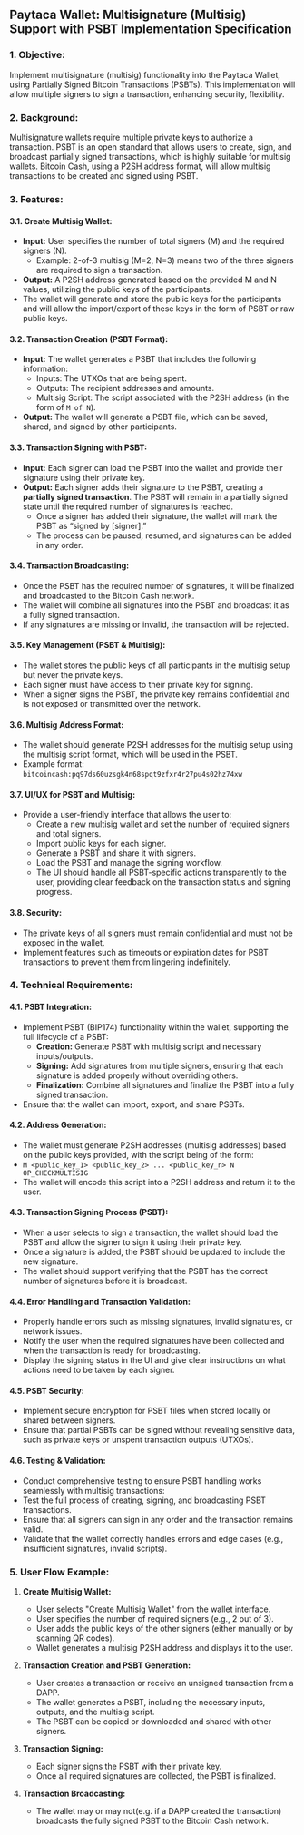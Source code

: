 
## **Paytaca Wallet: Multisignature (Multisig) Support with PSBT Implementation Specification**

### **1. Objective:**
Implement multisignature (multisig) functionality into the Paytaca Wallet, using Partially Signed Bitcoin Transactions (PSBTs). This implementation will allow multiple signers to sign a transaction, enhancing security, flexibility.

### **2. Background:**
Multisignature wallets require multiple private keys to authorize a transaction. PSBT is an open standard that allows users to create, sign, and broadcast partially signed transactions, which is highly suitable for multisig wallets. Bitcoin Cash, using a P2SH address format, will allow multisig transactions to be created and signed using PSBT.

### **3. Features:**

#### **3.1. Create Multisig Wallet:**
- **Input:** User specifies the number of total signers (M) and the required signers (N).
  - Example: 2-of-3 multisig (M=2, N=3) means two of the three signers are required to sign a transaction.
- **Output:** A P2SH address generated based on the provided M and N values, utilizing the public keys of the participants.
- The wallet will generate and store the public keys for the participants and will allow the import/export of these keys in the form of PSBT or raw public keys.

#### **3.2. Transaction Creation (PSBT Format):**
- **Input:** The wallet generates a PSBT that includes the following information:
  - Inputs: The UTXOs that are being spent.
  - Outputs: The recipient addresses and amounts.
  - Multisig Script: The script associated with the P2SH address (in the form of `M of N`).
- **Output:** The wallet will generate a PSBT file, which can be saved, shared, and signed by other participants.

#### **3.3. Transaction Signing with PSBT:**
- **Input:** Each signer can load the PSBT into the wallet and provide their signature using their private key.
- **Output:** Each signer adds their signature to the PSBT, creating a **partially signed transaction**. The PSBT will remain in a partially signed state until the required number of signatures is reached.
  - Once a signer has added their signature, the wallet will mark the PSBT as “signed by [signer].”
  - The process can be paused, resumed, and signatures can be added in any order.

#### **3.4. Transaction Broadcasting:**
  - Once the PSBT has the required number of signatures, it will be finalized and broadcasted to the Bitcoin Cash network. 
  - The wallet will combine all signatures into the PSBT and broadcast it as a fully signed transaction.
  - If any signatures are missing or invalid, the transaction will be rejected.

#### **3.5. Key Management (PSBT & Multisig):**
- The wallet stores the public keys of all participants in the multisig setup but never the private keys.
- Each signer must have access to their private key for signing.
- When a signer signs the PSBT, the private key remains confidential and is not exposed or transmitted over the network.

#### **3.6. Multisig Address Format:**
  - The wallet should generate P2SH addresses for the multisig setup using the multisig script format, which will be used in the PSBT.
  - Example format: `bitcoincash:pq97ds60uzsgk4n68spqt9zfxr4r27pu4s02hz74xw`

#### **3.7. UI/UX for PSBT and Multisig:**
- Provide a user-friendly interface that allows the user to:
  - Create a new multisig wallet and set the number of required signers and total signers.
  - Import public keys for each signer.
  - Generate a PSBT and share it with signers.
  - Load the PSBT and manage the signing workflow.
  - The UI should handle all PSBT-specific actions transparently to the user, providing clear feedback on the transaction status and signing progress.

#### **3.8. Security:**
- The private keys of all signers must remain confidential and must not be exposed in the wallet.
- Implement features such as timeouts or expiration dates for PSBT transactions to prevent them from lingering indefinitely.

### **4. Technical Requirements:**

#### **4.1. PSBT Integration:**
- Implement PSBT (BIP174) functionality within the wallet, supporting the full lifecycle of a PSBT:
  - **Creation:** Generate PSBT with multisig script and necessary inputs/outputs.
  - **Signing:** Add signatures from multiple signers, ensuring that each signature is added properly without overriding others.
  - **Finalization:** Combine all signatures and finalize the PSBT into a fully signed transaction.
- Ensure that the wallet can import, export, and share PSBTs.

#### **4.2. Address Generation:**
  - The wallet must generate P2SH addresses (multisig addresses) based on the public keys provided, with the script being of the form:
  - `M <public_key_1> <public_key_2> ... <public_key_n> N OP_CHECKMULTISIG`
  - The wallet will encode this script into a P2SH address and return it to the user.

#### **4.3. Transaction Signing Process (PSBT):**
- When a user selects to sign a transaction, the wallet should load the PSBT and allow the signer to sign it using their private key.
- Once a signature is added, the PSBT should be updated to include the new signature.
- The wallet should support verifying that the PSBT has the correct number of signatures before it is broadcast.

#### **4.4. Error Handling and Transaction Validation:**
- Properly handle errors such as missing signatures, invalid signatures, or network issues.
- Notify the user when the required signatures have been collected and when the transaction is ready for broadcasting.
- Display the signing status in the UI and give clear instructions on what actions need to be taken by each signer.

#### **4.5. PSBT Security:**
- Implement secure encryption for PSBT files when stored locally or shared between signers.
- Ensure that partial PSBTs can be signed without revealing sensitive data, such as private keys or unspent transaction outputs (UTXOs).

#### **4.6. Testing & Validation:**
  - Conduct comprehensive testing to ensure PSBT handling works seamlessly with multisig transactions:
  - Test the full process of creating, signing, and broadcasting PSBT transactions.
  - Ensure that all signers can sign in any order and the transaction remains valid.
  - Validate that the wallet correctly handles errors and edge cases (e.g., insufficient signatures, invalid scripts).

### **5. User Flow Example:**

1. **Create Multisig Wallet:**
   - User selects "Create Multisig Wallet" from the wallet interface.
   - User specifies the number of required signers (e.g., 2 out of 3).
   - User adds the public keys of the other signers (either manually or by scanning QR codes).
   - Wallet generates a multisig P2SH address and displays it to the user.

2. **Transaction Creation and PSBT Generation:**
   - User creates a transaction or receive an unsigned transaction from a DAPP.
   - The wallet generates a PSBT, including the necessary inputs, outputs, and the multisig script.
   - The PSBT can be copied or downloaded and shared with other signers.

3. **Transaction Signing:**
   - Each signer signs the PSBT with their private key.
   - Once all required signatures are collected, the PSBT is finalized.

4. **Transaction Broadcasting:**
   - The wallet may or may not(e.g. if a DAPP created the transaction) broadcasts the fully signed PSBT to the Bitcoin Cash network.
